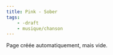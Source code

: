 ```yaml
---
title: Pink - Sober
tags:
    - -draft
    - musique/chanson
---
```


Page créée automatiquement, mais vide.
